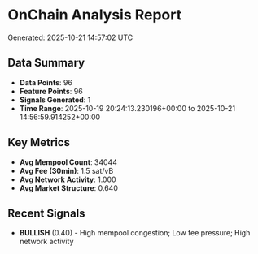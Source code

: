 # OnChain Analysis Report
Generated: 2025-10-21 14:57:02 UTC

## Data Summary
- **Data Points**: 96
- **Feature Points**: 96
- **Signals Generated**: 1
- **Time Range**: 2025-10-19 20:24:13.230196+00:00 to 2025-10-21 14:56:59.914252+00:00

## Key Metrics
- **Avg Mempool Count**: 34044
- **Avg Fee (30min)**: 1.5 sat/vB
- **Avg Network Activity**: 1.000
- **Avg Market Structure**: 0.640

## Recent Signals
- **BULLISH** (0.40) - High mempool congestion; Low fee pressure; High network activity
